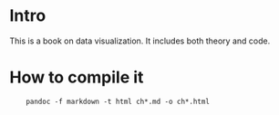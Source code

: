 Intro
=====

This is a book on data visualization. It includes both theory and code.

# How to compile it

		pandoc -f markdown -t html ch*.md -o ch*.html